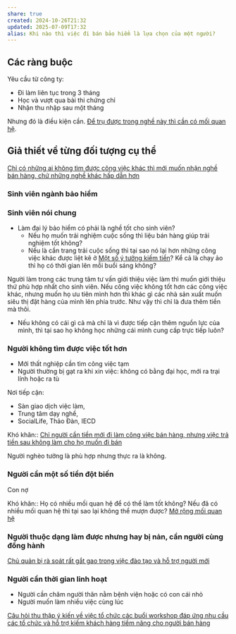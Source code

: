 ```yaml
---
share: true
created: 2024-10-26T21:32
updated: 2025-07-09T17:32
alias: Khi nào thì việc đi bán bảo hiểm là lựa chọn của một người?
---
```

## Các ràng buộc
Yêu cầu từ công ty:
- Đi làm liên tục trong 3 tháng 
- Học và vượt qua bài thi chứng chỉ
- Nhận thu nhập sau một tháng

Nhưng đó là điều kiện cần. [Để trụ được trong nghề này thì cần có mối quan hệ](../../../../../../../%E2%9A%A1Hi%E1%BB%83u%20bi%E1%BA%BFt%20s%C3%A2u/Ki%E1%BA%BFm%20ti%E1%BB%81n/L%C3%A0m%20thu%C3%AA/B%C3%A1n%20h%C3%A0ng/Mu%E1%BB%91n%20b%C3%A1n%20h%C3%A0ng%20t%E1%BB%91t%20c%E1%BA%A7n%20c%C3%B3%20m%E1%BB%91i%20quan%20h%E1%BB%87.md).

## Giả thiết về từng đối tượng cụ thể 
[Chỉ có những ai không tìm được công việc khác thì mới muốn nhận nghề bán hàng, chứ những nghề khác hấp dẫn hơn](../../../../../../../%E2%9A%A1Hi%E1%BB%83u%20bi%E1%BA%BFt%20s%C3%A2u/Ki%E1%BA%BFm%20ti%E1%BB%81n/L%C3%A0m%20thu%C3%AA/B%C3%A1n%20h%C3%A0ng/Ch%E1%BB%89%20c%C3%B3%20nh%E1%BB%AFng%20ai%20kh%C3%B4ng%20t%C3%ACm%20%C4%91%C6%B0%E1%BB%A3c%20c%C3%B4ng%20vi%E1%BB%87c%20kh%C3%A1c%20th%C3%AC%20m%E1%BB%9Bi%20mu%E1%BB%91n%20nh%E1%BA%ADn%20ngh%E1%BB%81%20b%C3%A1n%20h%C3%A0ng,%20ch%E1%BB%A9%20nh%E1%BB%AFng%20ngh%E1%BB%81%20kh%C3%A1c%20h%E1%BA%A5p%20d%E1%BA%ABn%20h%C6%A1n.md)

### Sinh viên ngành bảo hiểm
### Sinh viên nói chung
- Làm đại lý bảo hiểm có phải là nghề tốt cho sinh viên?
    - Nếu họ muốn trải nghiệm cuộc sống thì liệu bán hàng giúp trải nghiệm tốt không?
    - Nếu là cần trang trải cuộc sống thì tại sao nó lại hơn những công việc khác được liệt kê ở [Một số ý tưởng kiếm tiền](../../../../../../../%F0%9F%93%9CT%C3%A0i%20nguy%C3%AAn/%C3%9D%20t%C6%B0%E1%BB%9Fng%20ki%E1%BA%BFm%20ti%E1%BB%81n/3%20%C3%9D%20t%C6%B0%E1%BB%9Fng/index.md)? Kể cả là chạy ảo thì họ có thời gian lên mỗi buổi sáng không?

Người làm trong các trung tâm tư vấn giới thiệu việc làm thì muốn giới thiệu thứ phù hợp nhất cho sinh viên. Nếu công việc không tốt hơn các công việc khác, nhưng muốn họ ưu tiên mình hơn thì khác gì các nhà sản xuất muốn siêu thị đặt hàng của mình lên phía trước. Như vậy thì chỉ là đưa thêm tiền mà thôi.

- Nếu không có cái gì cả mà chỉ là vì được tiếp cận thêm nguồn lực của mình, thì tại sao họ không học những cái mình cung cấp trực tiếp luôn?

### Người không tìm được việc tốt hơn
- Mới thất nghiệp cần tìm công việc tạm
- Người thường bị gạt ra khi xin việc: không có bằng đại học, mới ra trại lính hoặc ra tù

Nơi tiếp cận:
- Sàn giao dịch việc làm, 
- Trung tâm dạy nghề,
- SocialLife, Thảo Đàn, IECD

Khó khăn:: [Chỉ người cần tiền mới đi làm công việc bán hàng, nhưng việc trả tiền sau không làm cho họ muốn đi bán](../../../../../../../%F0%9F%93%9CT%C3%A0i%20nguy%C3%AAn/Ch%C3%ADnh%20s%C3%A1ch%20c%C3%B4ng%20ty/B%E1%BA%A3o%20hi%E1%BB%83m/Nh%C3%A2n%20s%E1%BB%B1/Cathay/Ch%E1%BB%89%20ng%C6%B0%E1%BB%9Di%20c%E1%BA%A7n%20ti%E1%BB%81n%20m%E1%BB%9Bi%20%C4%91i%20l%C3%A0m%20c%C3%B4ng%20vi%E1%BB%87c%20b%C3%A1n%20h%C3%A0ng,%20nh%C6%B0ng%20vi%E1%BB%87c%20tr%E1%BA%A3%20ti%E1%BB%81n%20sau%20kh%C3%B4ng%20l%C3%A0m%20cho%20h%E1%BB%8D%20mu%E1%BB%91n%20%C4%91i%20b%C3%A1n.md)

Người nghèo tưởng là phù hợp nhưng thực ra là không.

### Người cần một số tiền đột biến
Con nợ 

Khó khăn:: Họ có nhiều mối quan hệ để có thể làm tốt không? Nếu đã có nhiều mối quan hệ thì tại sao lại không thể mượn được?
[Mở rộng mối quan hệ](../../../../../../../%F0%9F%93%9CT%C3%A0i%20nguy%C3%AAn/M%E1%BB%9F%20r%E1%BB%99ng%20m%E1%BB%91i%20quan%20h%E1%BB%87/index.md)

### Người thuộc dạng làm được nhưng hay bị nản, cần người cùng đồng hành
[Chủ quản bị rà soát rất gắt gao trong việc đào tạo và hỗ trợ người mới](../../../../../../../%F0%9F%93%9CT%C3%A0i%20nguy%C3%AAn/Ch%C3%ADnh%20s%C3%A1ch%20c%C3%B4ng%20ty/B%E1%BA%A3o%20hi%E1%BB%83m/Nh%C3%A2n%20s%E1%BB%B1/Cathay/Minh%20b%E1%BA%A1ch%20v%C3%A0%20r%C3%A0ng%20bu%E1%BB%99c/Ch%E1%BB%A7%20qu%E1%BA%A3n%20b%E1%BB%8B%20r%C3%A0%20so%C3%A1t%20r%E1%BA%A5t%20g%E1%BA%AFt%20gao%20trong%20vi%E1%BB%87c%20%C4%91%C3%A0o%20t%E1%BA%A1o%20v%C3%A0%20h%E1%BB%97%20tr%E1%BB%A3%20ng%C6%B0%E1%BB%9Di%20m%E1%BB%9Bi.md)

### Người cần thời gian linh hoạt 
- Người cần chăm người thân nằm bệnh viện hoặc có con cái nhỏ
- Người muốn làm nhiều việc cùng lúc


[Câu hỏi thu thập ý kiến về việc tổ chức các buổi workshop đáp ứng nhu cầu các tổ chức và hỗ trợ kiếm khách hàng tiềm năng cho người bán hàng](../../../../../../M%E1%BA%A1ng%20k%E1%BA%BFt%20n%E1%BB%91i%20nhu%20c%E1%BA%A7u/C%C3%A2u%20h%E1%BB%8Fi%20thu%20th%E1%BA%ADp%20%C3%BD%20ki%E1%BA%BFn%20v%E1%BB%81%20vi%E1%BB%87c%20t%E1%BB%95%20ch%E1%BB%A9c%20c%C3%A1c%20bu%E1%BB%95i%20workshop%20%C4%91%C3%A1p%20%E1%BB%A9ng%20nhu%20c%E1%BA%A7u%20c%C3%A1c%20t%E1%BB%95%20ch%E1%BB%A9c%20v%C3%A0%20h%E1%BB%97%20tr%E1%BB%A3%20ki%E1%BA%BFm%20kh%C3%A1ch%20h%C3%A0ng%20ti%E1%BB%81m%20n%C4%83ng%20cho%20ng%C6%B0%E1%BB%9Di%20b%C3%A1n%20h%C3%A0ng.md)
